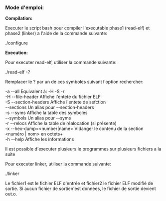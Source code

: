 ### Mode d'emploi:

**Compilation:**

Executer le script bash pour compiler l'executable phase1 (read-elf) et phase2 (linker) a l'aide de la commande suivante:

./configure

**Execution:**

Pour executer read-elf, utiliser la commande suivante:

./read-elf -? <fichiers>

Remplacer le ? par un de ces symboles suivant l'option rechercher:

  -a --all              			Equivalent à: -H -S -r<br>
  -H --file-header      			Affiche l'entete du fichier ELF<br>
  -S --section-headers  			Affiche l'entete de sefction<br>
     --sections         			Un alias pour --section-headers<br>
  -s --syms             			Affiche la table des symboles<br>
     --symbols          			Un alias pour --syms<br>
  -r --relocs           			Affiche la table de réalocation (si présente)<br>
  -x --hex-dump=<number|name>       Vidanger le contenu de la section <numéro | nom> en octets+<br>
  -h --help            				Affiche les informations<br>
  
  Il est possible d'executer plusieurs le programmes sur plusieurs fichiers a la suite

  Pour executer linker, utiliser la commande suivante:

  ./linker <fichier1> <fichier2>

  Le fichier1 est le fichier ELF d'entrée et fichier2 le fichier ELF modifié de sortie. Si aucun fichier de sortien'est données, le fichier de sortie devient out.o. 
